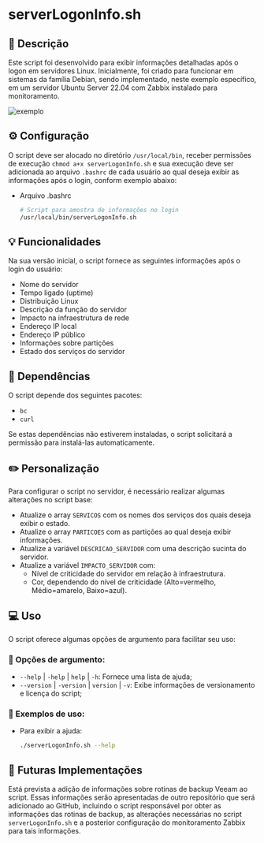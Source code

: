 # serverLogonInfo.sh

## 📝 Descrição
Este script foi desenvolvido para exibir informações detalhadas após o logon em servidores Linux. Inicialmente, foi criado para funcionar em sistemas da família Debian, sendo implementado, neste exemplo específico, em um servidor Ubuntu Server 22.04 com Zabbix instalado para monitoramento.

![exemplo](https://github.com/matheusseman/ServerLogonInfo/assets/119596051/c89745ea-2974-4022-84c4-f46ae0aac937)

## ⚙️ Configuração
O script deve ser alocado no diretório `/usr/local/bin`, receber permissões de execução `chmod a+x serverLogonInfo.sh` e sua execução deve ser adicionada ao arquivo `.bashrc` de cada usuário ao qual deseja exibir as informações após o login, conform exemplo abaixo:
- Arquivo .bashrc

  ```bash
  # Script para amostra de informações no login
  /usr/local/bin/serverLogonInfo.sh

## 💡 Funcionalidades
Na sua versão inicial, o script fornece as seguintes informações após o login do usuário:

- Nome do servidor
- Tempo ligado (uptime)
- Distribuição Linux
- Descrição da função do servidor
- Impacto na infraestrutura de rede
- Endereço IP local
- Endereço IP público
- Informações sobre partições
- Estado dos serviços do servidor

## 🚩 Dependências
O script depende dos seguintes pacotes:
- `bc`
- `curl`

Se estas dependências não estiverem instaladas, o script solicitará a permissão para instalá-las automaticamente.

## ✏️ Personalização
Para configurar o script no servidor, é necessário realizar algumas alterações no script base:

- Atualize o array `SERVICOS` com os nomes dos serviços dos quais deseja exibir o estado.
- Atualize o array `PARTICOES` com as partições ao qual deseja exibir informações.
- Atualize a variável `DESCRICAO_SERVIDOR` com uma descrição sucinta do servidor.
- Atualize a variável `IMPACTO_SERVIDOR` com:
  - Nível de criticidade do servidor em relação à infraestrutura.
  - Cor, dependendo do nível de criticidade (Alto=vermelho, Médio=amarelo, Baixo=azul).

## 💻 Uso
O script oferece algumas opções de argumento para facilitar seu uso:

### 📃 Opções de argumento:
- `--help` | `-help` | `help` | `-h`: Fornece uma lista de ajuda;
- `--version` | `-version` | `version` | `-v`: Exibe informações de versionamento e licença do script;

### 🔎 Exemplos de uso:
- Para exibir a ajuda:
  ```bash
  ./serverLogonInfo.sh --help

## 🚀 Futuras Implementações
Está prevista a adição de informações sobre rotinas de backup Veeam ao script. Essas informações serão apresentadas de outro repositório que será adicionado ao GitHub, incluindo o script responsável por obter as informações das rotinas de backup, as alterações necessárias no script `serverLogonInfo.sh` e a posterior configuração do monitoramento Zabbix para tais informações.
